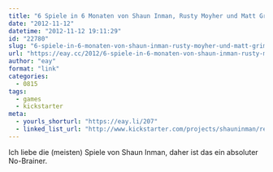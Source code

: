 ```yaml
---
title: "6 Spiele in 6 Monaten von Shaun Inman, Rusty Moyher und Matt Grimm; finanziert per Kickstarter"
date: "2012-11-12"
datetime: "2012-11-12 19:11:29"
id: "22780"
slug: "6-spiele-in-6-monaten-von-shaun-inman-rusty-moyher-und-matt-grimm-finanziert-per-kickstarter"
url: "https://eay.cc/2012/6-spiele-in-6-monaten-von-shaun-inman-rusty-moyher-und-matt-grimm-finanziert-per-kickstarter/"
author: "eay"
format: "link"
categories:
  - 0815
tags:
  - games
  - kickstarter
meta:
  - yourls_shorturl: "https://eay.li/207"
  - linked_list_url: "http://www.kickstarter.com/projects/shauninman/retro-game-crunch-six-games-in-six-months"
---
```


Ich liebe die (meisten) Spiele von Shaun Inman, daher ist das ein absoluter No-Brainer.
